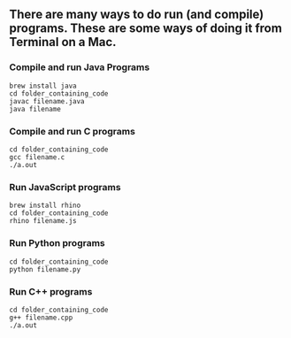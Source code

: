 ## There are many ways to do run (and compile) programs. These are some ways of doing it from Terminal on a Mac.

### Compile and run Java Programs
    brew install java
    cd folder_containing_code
    javac filename.java
    java filename

### Compile and run C programs
    cd folder_containing_code
    gcc filename.c
    ./a.out

### Run JavaScript programs
    brew install rhino
    cd folder_containing_code
    rhino filename.js

### Run Python programs
    cd folder_containing_code
    python filename.py

### Run C++ programs
    cd folder_containing_code
    g++ filename.cpp
    ./a.out
